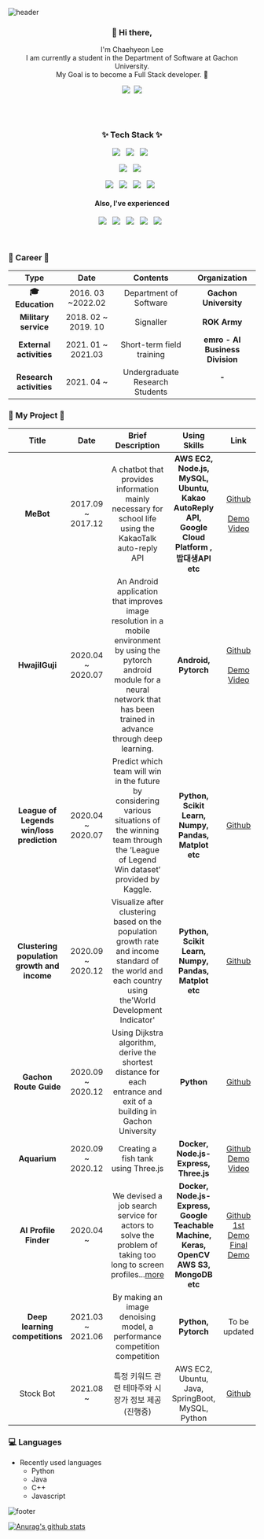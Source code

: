 ![header](https://capsule-render.vercel.app/api?type=waving&color=auto&height=250&section=header&text=Chaehyeon%20Lee&fontSize=80&fontAlign=50)

<h3 align="center"> 👋 Hi there,</h3>
<p align="center">
I'm Chaehyeon Lee<br>
I am currently a student in the Department of Software at Gachon University.<br>
My Goal is to become a Full Stack developer. 🌱 <br>
<p align='center'>
  <a href="https://chlee1001.github.io/"><img src="https://img.shields.io/badge/Tech%20Blog-7957D5?style=for-the-badge&logo=Buefy&logoColor=white"/></a>&nbsp
  <a href="https://portfolio.chlee1001.synology.me/"><img src="https://img.shields.io/badge/Portfolio-212121?style=for-the-badge&logo=pfSense&logoColor=white"/></a>
</p>  
 <br/><br/>
</p>
<h3 align="center">✨ Tech Stack ✨ </h3>
<p align="center">
  <img src="https://img.shields.io/badge/python%20-3776AB.svg?&style=for-the-badge&logo=python&logoColor=white"/>&nbsp;&nbsp;
  <img src="https://img.shields.io/badge/Java%20-007396.svg?&style=for-the-badge&logo=java&logoColor=white"/>&nbsp;&nbsp;
  <img src="https://img.shields.io/badge/C/C++%20-%23007ACC.svg?&style=for-the-badge&logo=C&logoColor=white"/>&nbsp;&nbsp;
</p>
<p align="center">
  <img src="https://img.shields.io/badge/springboot%20-6DB33F.svg?&style=for-the-badge&logo=springboot&logoColor=white"/>&nbsp;&nbsp;
  <img src="https://img.shields.io/badge/node.js%20-%2343853D.svg?&style=for-the-badge&logo=node.js&logoColor=white"/>&nbsp;&nbsp;
</p>

<p align="center">
  <img src="https://img.shields.io/badge/Git%20-F05032.svg?&style=for-the-badge&logo=git&logoColor=white"/>&nbsp;&nbsp;
  <img src="https://img.shields.io/badge/Linux%20-E95420.svg?&style=for-the-badge&logo=Linux&logoColor=white"/>&nbsp;&nbsp;
  <img src="https://img.shields.io/badge/AWS EC2%20-%23FF9900.svg?&style=for-the-badge&logo=amazon-aws&logoColor=white"/>&nbsp;&nbsp;
  <img src="https://img.shields.io/badge/Docker%20-2496ED.svg?&style=for-the-badge&logo=Docker&logoColor=white"/>&nbsp;&nbsp;
</p>
<h4 align="center" >Also, I've experienced</h4>
<p align="center">
  <img src="https://img.shields.io/badge/Android%20-3DDC84.svg?&style=flat-square&logo=android&logoColor=%2361DAFB"/>&nbsp;&nbsp;
  <img src="https://img.shields.io/badge/React%20-%2320232a.svg?&style=flat-square&logo=react&logoColor=%2361DAFB"/>&nbsp;&nbsp;
  <img src ="https://img.shields.io/badge/MySQL-4479A1.svg?&style=flat-square&logo=mysql&logoColor=white"/>&nbsp;&nbsp;
  <img src ="https://img.shields.io/badge/MongoDB-%234ea94b.svg?&style=flat-square&logo=mongodb&logoColor=white"/>&nbsp;&nbsp;
  <img src="https://img.shields.io/badge/Jupyter%20-%23F37626.svg?&style=flat-square&logo=Jupyter&logoColor=white" />&nbsp;&nbsp;
</p>

 <br>


<h3 align="left">💜 Career 💜</h3>

|        **Type**         |      **Date**       |          **Contents**           |        **Organization**         |
| :---------------------: | :-----------------: | :-----------------------------: | :-----------------------------: |
|   ****🎓** Education**   |  2016. 03 ~2022.02  |     Department of Software      |      **Gachon University**      |
|  **Military service**   | 2018. 02 ~ 2019. 10 |            Signaller            |          **ROK Army**           |
| **External activities** | 2021. 01 ~ 2021.03  |    Short-term field training    | **emro - AI Business Division** |
| **Research activities** |     2021. 04 ~      | Undergraduate Research Students |        **-**<br /><br />        |

<h3 align="left">💜 My Project 💜</h3>

|                       Title                       |     **Date**      |                      Brief Description                       |                         Using Skills                         |                             Link                             |
| :-----------------------------------------------: | :---------------: | :----------------------------------------------------------: | :----------------------------------------------------------: | :----------------------------------------------------------: |
|                     **MeBot**                     | 2017.09 ~ 2017.12 | A chatbot that provides information mainly necessary for school life using the KakaoTalk auto-reply API | **AWS EC2, Node.js, MySQL, Ubuntu, Kakao AutoReply API, Google Cloud Platform , 밥대생API etc** | [Github](https://github.com/chlee1001/MeBot)<br /><br />[Demo Video](https://youtu.be/FLkv7BF1rV4) |
|                  **HwajilGuji**                   | 2020.04 ~ 2020.07 | An Android application that improves image resolution in a mobile environment by using the pytorch android module for a neural network that has been trained in advance through deep learning. |                     **Android, Pytorch**                     | [Github](https://github.com/MP-TermProject/HwajilGuji)<br /><br />[Demo Video](https://youtu.be/HeCJ8irDXdg) |
|     **League of Legends win/loss prediction**     | 2020.04 ~ 2020.07 | Predict which team will win in the future by considering various situations of the winning team through the ‘League of Legend Win dataset’ provided by Kaggle. |     **Python, Scikit Learn, Numpy, Pandas, Matplot etc**     |           [Github](http://m.site.naver.com/0MP7o)            |
| **Clustering<br /> population growth and income** | 2020.09 ~ 2020.12 | Visualize after clustering based on the population growth rate and income standard of the world and each country using the'World Development Indicator' |     **Python, Scikit Learn, Numpy, Pandas, Matplot etc**     | [Github](https://github.com/chlee1001/MachineLearning-Project) |
|              **Gachon Route Guide**               | 2020.09 ~ 2020.12 | Using Dijkstra algorithm, derive the shortest distance for each entrance and exit of a building in Gachon University |                          **Python**                          |           [Github](http://m.site.naver.com/0MP3l)            |
|                   **Aquarium**                    | 2020.09 ~ 2020.12 |             Creating a fish tank using Three.js              |            **Docker, Node.js-Express, Three.js**             | [Github](https://github.com/chlee1001/Computer-Graphics_TermProject)<br />[Demo Video](https://youtu.be/Goi1VeH1tBU) |
|               **AI Profile Finder**               |     2020.04 ~     | We devised a job search service for actors to solve the problem of taking too long to screen profiles...[more](https://github.com/rheeeuro/profile-finder/wiki) | **Docker, Node.js-Express, Google Teachable Machine, Keras, OpenCV**<br />**AWS S3, MongoDB etc** | [Github](https://github.com/rheeeuro/profile-finder)<br />[1st Demo](https://keyword.chlee1001.synology.me/)<br />[Final Demo](https://profile-finder0.herokuapp.com/) |
|          **Deep learning competitions**           | 2021.03 ~ 2021.06 | By making an image denoising model, a performance competition competition |                     **Python, Pytorch**                      |                        To be updated                         |
|                     Stock Bot                     |     2021.08 ~     |     특정 키워드 관련 테마주와 시장가 정보 제공 (진행중)      |       AWS EC2, Ubuntu, Java, SpringBoot, MySQL, Python       |     [Github](https://github.com/FIN-Study/Stock-ChatBot)     |


### 💻 Languages
- Recently used languages
    - Python
    - Java
    - C++
    - Javascript






![footer](https://capsule-render.vercel.app/api?type=waving&color=auto&height=200&section=footer&text=%20&fontSize=90)





[![Anurag's github stats](https://github-readme-stats.vercel.app/api?username=chlee1001&count_private=true&show_icons=true&theme=nightowl)](https://github.com/chlee1001/github-readme-stats)




<!--
**chlee1001/chlee1001** is a ✨ _special_ ✨ repository because its `README.md` (this file) appears on your GitHub profile.

Here are some ideas to get you started:

- 🔭 I’m currently working on ...
- 🌱 I’m currently learning ...
- 👯 I’m looking to collaborate on ...
- 🤔 I’m looking for help with ...
- 💬 Ask me about ...
- 📫 How to reach me: ...
- 😄 Pronouns: ...
- ⚡ Fun fact: ...

[![Tech Blog Badge](http://img.shields.io/badge/-Tech%20blog-black?style=flat-square&logo=github&link=https://chlee1001.github.io/)](https://chlee1001.github.io/) 

[![Hits](https://hits.seeyoufarm.com/api/count/incr/badge.svg?url=https%3A%2F%2Fgithub.com%2Fchlee1001%2Fhit-counter)](https://hits.seeyoufarm.com)

[![Instagram Badge](https://img.shields.io/badge/-Instagram-dd2a7b?style=flat-square&logo=instagram&logoColor=white&link=https://www.instagram.com/chaehy2on/)](https://www.instagram.com/chaehy2on/)
[![Gmail Badge](https://img.shields.io/badge/-Gmail-d14836?style=flat-square&logo=Gmail&logoColor=white&link=mailto:chlee1001@gachon.ac.kr)](mailto:chlee1001@gachon.ac.kr)
[![Blog](https://img.shields.io/badge/Blog-chlee1001.github.io-green.svg)](https://chlee1001.github.io/)

![PYTHON](https://img.shields.io/badge/PYTHON-%E2%98%85%E2%98%85%E2%98%85%E2%98%85%E2%98%86-0696D7?style=plastic&logo=Python&logoColor=white) ![ANDROID](https://img.shields.io/badge/JAVA%20&%20ANDROID-%E2%98%85%E2%98%85%E2%98%85%E2%98%86%E2%98%86-3DDC84?style=plastic&logo=android&logoColor=white)  ![Matlab](https://img.shields.io/badge/Matlab-%E2%98%85%E2%98%85%E2%98%86%E2%98%86%E2%98%86-0076A8?style=plastic&logo=mathworks&logoColor=white) ![Kotlin](https://img.shields.io/badge/Kotlin-%E2%98%85%E2%98%85%E2%98%86%E2%98%86%E2%98%86-0095D5?style=plastic&logo=kotlin&logoColor=white)

- Recently used languages
    - Python
    - C++
    - Javascript
[![Top Langs](https://github-readme-stats.vercel.app/api/top-langs/?username=chlee1001&hide=scss,css&langs_count=7&layout=compact&exclude_repo=velog-reader,react-nodebird,JeonJu_App)](https://github.com/anuraghazra/github-readme-stats)


-->







 
